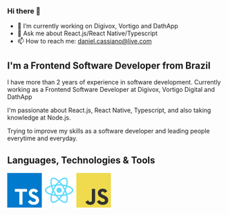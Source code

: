 ### Hi there 👋

- 🔭 I’m currently working on Digivox, Vortigo and DathApp
- 💬 Ask me about React.js/React Native/Typescript
- 📫 How to reach me: daniel.cassiano@live.com

## I'm a Frontend Software Developer from Brazil

I have more than 2 years of experience in software development.
Currently working as a Frontend Software Developer at Digivox, Vortigo Digital and DathApp

I'm passionate about React.js, React Native, Typescript, and also taking knowledge at Node.js.

Trying to improve my skills as a software developer and leading people everytime and everyday.

## Languages, Technologies & Tools

<div style="display: flex; flex: 1; align-items: center; flex-direction: row; width: 100%;>
<img height="80" src="https://raw.githubusercontent.com/github/explore/80688e429a7d4ef2fca1e82350fe8e3517d3494d/topics/react/react.png">
<img height="80" src="https://raw.githubusercontent.com/github/explore/80688e429a7d4ef2fca1e82350fe8e3517d3494d/topics/typescript/typescript.png">
<img height="80" src="https://raw.githubusercontent.com/github/explore/80688e429a7d4ef2fca1e82350fe8e3517d3494d/topics/react/react.png">
<img height="80" src="https://raw.githubusercontent.com/github/explore/80688e429a7d4ef2fca1e82350fe8e3517d3494d/topics/javascript/javascript.png">
</div>
